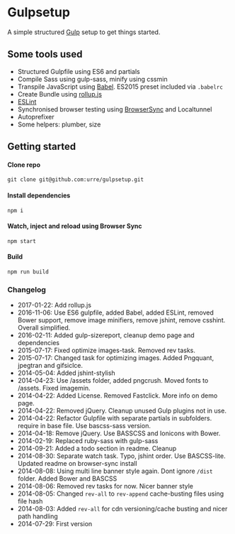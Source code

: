 # Gulpsetup

A simple structured [Gulp](http://gulpjs.com) setup to get things started.

## Some tools used

<ul>
<li>Structured Gulpfile using ES6 and partials</li>
<li>Compile Sass using gulp-sass, minify using cssmin</li>
<li>Transpile JavaScript using <a href="http://babel.io">Babel</a>. ES2015 preset included via <code>.babelrc</code></li>
<li>Create Bundle using <a href="http://rollupjs.org/">rollup.js</a></li> 
<li><a href="http://eslint.org/">ESLint</a></li> 
<li>Synchronised browser testing using <a href="http://www.browsersync.io/">BrowserSync</a> and Localtunnel</li> 
<li>Autoprefixer</li>
<li>Some helpers: plumber, size</li>
</ul>

## Getting started

#### Clone repo

	git clone git@github.com:urre/gulpsetup.git

#### Install dependencies

	npm i

#### Watch, inject and reload using Browser Sync

    npm start

#### Build

	npm run build


### Changelog
+ 2017-01-22: Add rollup.js
+ 2016-11-06: Use ES6 gulpfile, added Babel, added ESLint, removed Bower support, remove image minifiers, remove jshint, remove csshint. Overall simplified.
+ 2016-02-11: Added gulp-sizereport, cleanup demo page and dependencies
+ 2015-07-17: Fixed optimize images-task. Removed rev tasks.
+ 2015-07-17: Changed task for optimizing images. Added Pngquant, jpegtran and gifsiclce.
+ 2014-05-04: Added jshint-stylish
+ 2014-04-23: Use /assets folder, added pngcrush. Moved fonts to /assets. Fixed imagemin.
+ 2014-04-22: Added License. Removed Fastclick. More info on demo page.
+ 2014-04-22: Removed jQuery. Cleanup unused Gulp plugins not in use. 
+ 2014-04-22: Refactor Gulpfile with separate partials in subfolders. require in base file. Use bascss-sass version.
+ 2014-04-18: Remove jQuery. Use BASSCSS and Ionicons with Bower.
+ 2014-02-19: Replaced ruby-sass with gulp-sass
+ 2014-09-21: Added a todo section in readme. Cleanup
+ 2014-08-30: Separate watch task. Typo, jshint order. Use BASCSS-lite. Updated readme on browser-sync install
+ 2014-08-08: Using multi line banner style again. Dont ignore `/dist` folder. Added Bower and BASCSS
+ 2014-08-06: Removed rev tasks for now. Nicer banner style
+ 2014-08-05: Changed `rev-all` to `rev-append` cache-busting files using file hash
+ 2014-08-03: Added `rev-all` for cdn versioning/cache busting and nicer path handling
+ 2014-07-29: First version